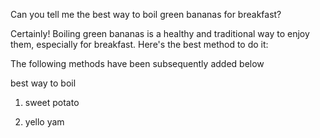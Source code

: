
Can you tell me the best way to boil green bananas for breakfast?

Certainly! Boiling green bananas is a healthy and traditional way to enjoy them, especially for breakfast. Here's the best method to do it:

The following methods have been subsequently added below

best way to boil

1. sweet potato

2. yello yam
